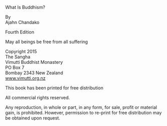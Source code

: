 What Is Buddhism?

By  
Ajahn Chandako

Fourth Edition

May all beings be free from all suffering

Copyright 2015  
The Sangha  
Vimutti Buddhist Monastery  
PO Box 7  
Bombay 2343
New Zealand  
www.vimutti.org.nz 

This book has been printed for free distribution 

All commercial rights reserved.  

Any reproduction, in whole or part, in any form, for sale, profit or material
gain, is prohibited. However, permission to re-print for free distribution may
be obtained upon request.
